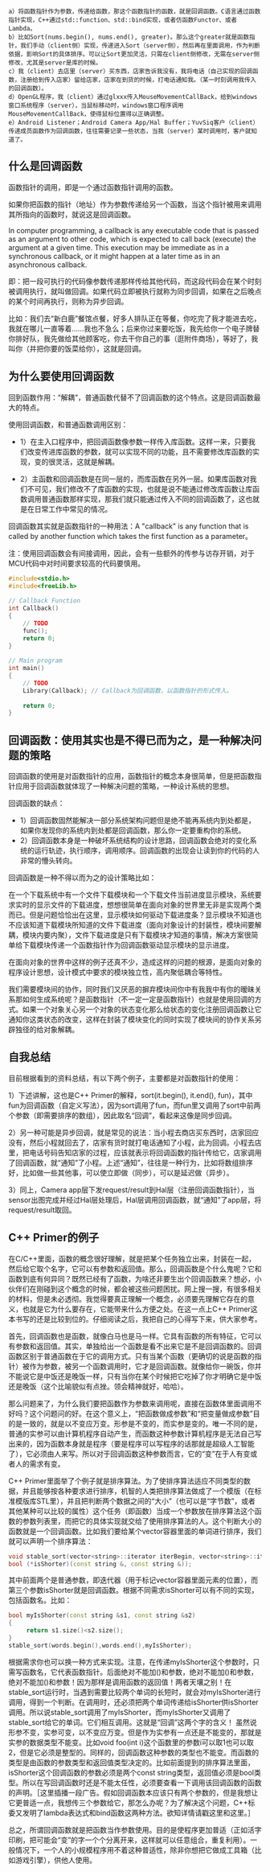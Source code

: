 ```
a）将函数指针作为参数，传递给函数，那这个函数指针的函数，就是回调函数。C语言通过函数指针实现，C++通过std::function、std::bind实现，或者仿函数Functor、或者Lambda。
b）比如Sort(nums.begin(), nums.end(), greater)。那么这个greater就是函数指针，我们手动（client侧）实现，传递进入Sort（server侧），然后再在里面调用，作为判断依据，影响Sort的具体排序。可以让Sort更加灵活，只需在client侧修改，无需在server侧修改，尤其是server是库的时候。
c）我（client）去店里（server）买东西，店家告诉我没有，我将电话（自己实现的回调函数，注册给到传入店家）留给店家，店家在到货的时候，打电话通知我。（某一时刻调用我传入的回调函数）。
d）OpenGL程序，我（client）通过glxxx传入MouseMovementCallBack，给到windows窗口系统程序（server），当鼠标移动时，windows窗口程序调用MouseMovementCallBack，使得鼠标位置得以正确调整。
e）Android Listener；Android Camera App/Hal Buffer；YuvSiq客户（client）传递成员函数作为回调函数，往往需要记录一些状态，当我（server）某时调用时，客户就知道了。
```

## 什么是回调函数

函数指针的调用，即是一个通过函数指针调用的函数。

如果你把函数的指针（地址）作为参数传递给另一个函数，当这个指针被用来调用其所指向的函数时，就说这是回调函数。

In computer programming, a callback is any executable code that is passed as an argument to other code, which is expected to call back (execute) the argument at a given time. This execution may be immediate as in a synchronous callback, or it might happen at a later time as in an asynchronous callback.

即：把一段可执行的代码像参数传递那样传给其他代码，而这段代码会在某个时刻被调用执行，就叫做回调。如果代码立即被执行就称为同步回调，如果在之后晚点的某个时间再执行，则称为异步回调。

比如：我们去“新白鹿”餐馆点餐，好多人排队正在等餐，你吃完了我才能进去吃，我就在哪儿一直等着......我也不急么；后来你过来要吃饭，我先给你一个电子牌替你排好队，我先做给其他顾客吃，你去干你自己的事（逛附件商场），等好了，我叫你（并把你要的饭菜给你），这就是回调。

## 为什么要使用回调函数

回到函数作用：“解耦”，普通函数代替不了回调函数的这个特点。这是回调函数最大的特点。

使用回调函数，和普通函数调用区别：

- 1）在主入口程序中，把回调函数像参数一样传入库函数。这样一来，只要我们改变传进库函数的参数，就可以实现不同的功能，且不需要修改库函数的实现，变的很灵活，这就是解耦。

- 2）主函数和回调函数是在同一层的，而库函数在另外一层。如果库函数对我们不可见，我们修改不了库函数的实现，也就是说不能通过修改库函数让库函数调用普通函数那样实现，那我们就只能通过传入不同的回调函数了，这也就是在日常工作中常见的情况。

回调函数其实就是函数指针的一种用法：A "callback" is any function that is called by another function which takes the first function as a parameter。

注：使用回调函数会有间接调用，因此，会有一些额外的传参与访存开销，对于MCU代码中对时间要求较高的代码要慎用。

```cpp
#include<stdio.h>
#include<freeLib.h> 
 
// Callback Function
int Callback()
{
    // TODO
    func();
    return 0;
}
 
// Main program
int main()
{
    // TODO
    Library(Callback); // Callback为回调函数，以函数指针的形式传入。
 
    return 0;
}
```

## 回调函数：使用其实也是不得已而为之，是一种解决问题的策略

回调函数的使用是对函数指针的应用，函数指针的概念本身很简单，但是把函数指针应用于回调函数就体现了一种解决问题的策略，一种设计系统的思想。

回调函数的缺点：

- 1）回调函数固然能解决一部分系统架构问题但是绝不能再系统内到处都是，如果你发现你的系统内到处都是回调函数，那么你一定要重构你的系统。
- 2）回调函数本身是一种破坏系统结构的设计思路，回调函数会绝对的变化系统的运行轨迹，执行顺序，调用顺序。回调函数的出现会让读到你的代码的人非常的懵头转向。

回调函数是一种不得以而为之的设计策略比如：

在一个下载系统中有一个文件下载模块和一个下载文件当前进度显示模块，系统要求实时的显示文件的下载进度，想想很简单在面向对象的世界里无非是实现两个类而已。但是问题恰恰出在这里，显示模块如何驱动下载进度条？显示模块不知道也不应该知道下载模块所知道的文件下载进度（面向对象设计的封装性，模块间要解耦，模块内要内聚），文件下载进度是只有下载模块才知道的事情，解决方案很简单给下载模块传递一个函数指针作为回调函数驱动显示模块的显示进度。

在面向对象的世界中这样的例子还真不少，造成这样的问题的根源，是面向对象的程序设计思想，设计模式中要求的模块独立性，高内聚低耦合等特性。

我们需要模块间的协作，同时我们又厌恶的摒弃模块间你中有我我中有你的暧昧关系那如何生成系统呢？是函数指针（不一定一定是函数指针）也就是使用回调的方式。如果一个对象关心另一个对象的状态变化那么给状态的变化注册回调函数让它通知你这类状态的改变，这样在封装了模块变化的同时实现了模块间的协作关系另辟独径的给对象解耦。

## 自我总结

目前根据看到的资料总结，有以下两个例子，主要都是对函数指针的使用：

1）下述讲解，这也是C++ Primer的解释，sort(it.begin(), it.end(), fun)，其中fun为回调函数（自定义写法），因为sort调用了fun，而fun里又调用了sort中前两个参数（即需要排序的数组），因此取名“回调”，看起来这像是同步回调。

2）另一种可能是异步回调，就是常见的说法：当小程去商店买东西时，店家回应没有，然后小程就回去了，店家有货时就打电话通知了小程，此为回调。小程去店里，把电话号码告知店家的过程，应该就表示将回调函数的指针传给它，店家调用了回调函数，就“通知”了小程。上述“通知”，往往是一种行为，比如将数组排序好，比如做一些其他事，可以使立即做（同步），可以是延迟做（异步）。

3）同上，Camera app层下发request/result到Hal层（注册回调函数指针），当sensor出图完成并经过Hal层处理后，Hal层调用回调函数，就“通知”了app层，将request/result取回。

## C++ Primer的例子

在C/C++里面，函数的概念很好理解，就是把某个任务独立出来，封装在一起，然后给它取个名字，它可以有参数和返回值。那么，回调函数是个什么鬼呢？它和函数到底有何异同？既然已经有了函数，为啥还非要生出个回调函数来？想必，小伙伴们在刚碰到这个概念的时候，都会被这些问题困扰。网上搜一搜，有很多相关的材料，但是未必透彻。我觉得要真正理解一个概念，必须要先理解它存在的意义，也就是它为什么要存在，它能带来什么方便之处。在这一点上C++ Primer这本书写的还是比较到位的。仔细阅读之后，我把自己的心得写下来，供大家参考。


首先，回调函数也是函数，就像白马也是马一样。它具有函数的所有特征，它可以有参数和返回值。其实，单独给出一个函数是看不出来它是不是回调函数的。回调函数区别于普通函数在于它的调用方式。只有当某个函数（更确切的说是函数的指针）被作为参数，被另一个函数调用时，它才是回调函数。就像给你一碗饭，你并不能说它是中饭还是晚饭一样，只有当你在某个时候把它吃掉了你才明确它是中饭还是晚饭（这个比喻貌似有点挫。领会精神就好，哈哈）。

那么问题来了，为什么我们要把函数作为参数来调用呢，直接在函数体里面调用不好吗？这个问题问的好。在这个意义上，“把函数做成参数”和“把变量做成参数”目的是一致的，就是以不变应万变。形参是不变的，而实参是变的。唯一不同的是，普通的实参可以由计算机程序自动产生，而函数这种参数计算机程序是无法自己写出来的，因为函数本身就是程序（要是程序可以写程序的话那就是超级人工智能了），它必须由人来写。所以对于回调函数这种参数而言，它的“变”在于人有变或者人的需求有变。

C++ Primer里面举了个例子就是排序算法。为了使排序算法适应不同类型的数据，并且能够按各种要求进行排序，机智的人类把排序算法做成了一个模版（在标准模版库STL里），并且把判断两个数据之间的“大小”（也可以是“字节数”，或者其他某种可以比较的属性）这个任务（即函数）当成一个参数放在排序算法这个函数的参数列表里，而把它的具体实现就交给了使用排序算法的人。这个判断大小的函数就是一个回调函数。比如我们要给某个vector容器里面的单词进行排序，我们就可以声明一个排序算法：

```cpp
void stable_sort(vector<string>::iterator iterBegin, vector<string>::iterator iterEnd, 
bool (*isShorter)(const string &, const string &));
```

其中前面两个是普通参数，即迭代器（用于标记vector容器里面元素的位置），而第三个参数isShorter就是回调函数。根据不同需求isShorter可以有不同的实现，包括函数名。比如：

```cpp
bool myIsShorter(const string &s1, const string &s2)
{    
     return s1.size()<s2.size();
}
stable_sort(words.begin(),words.end(),myIsShorter);
```

根据需求你也可以换一种方式来实现。注意，在传递myIsShorter这个参数时，只需写函数名，它代表函数指针。后面绝对不能加()和参数，绝对不能加()和参数，绝对不能加()和参数！因为那样是调用函数的返回值！两者天壤之别！在stable_sort运行时，当遇到需要比较两个单词的长短时，就会对myIsShorter进行调用，得到一个判断。在调用时，还必须把两个单词传递给isShorter供isShorter调用。所以说stable_sort调用了myIsShorter，而myIsShorter又调用了stable_sort给它的单词。它们相互调用。这就是“回调”这两个字的含义！
虽然说形参不变，实参可变，以不变应万变。但是作为实参有一点还是不能变的，那就是实参的数据类型不能变。比如void foo(int i)这个函数里的参数i可以取1也可以取2，但是它必须是整型的。同样的，回调函数这种参数的类型也不能变。而函数的类型是由函数的参数类型和返回值类型决定的。比如前面提到的排序算法里面，isShorter这个回调函数的参数必须是两个const string类型，返回值必须是bool类型。所以在写回调函数时还是不能太任性，必须要查看一下调用该回调函数的函数的声明。［这里插播一段广告。假如回调函数本应该只有两个参数的，但是我想让它更普适一点，我想传三个参数给它，那怎么办呢？为了解决这个问题，C++标委又发明了lambda表达式和bind函数这两种方法。欲知详情请戳这里和这里。］

总之，所谓回调函数就是把函数当作参数使用。目的是使程序更加普适（正如活字印刷，把可能会“变”的字一个个分离开来，这样就可以任意组合，重复利用）。一般情况下，一个人的小规模程序用不着这种普适性，除非你想把它做成工具箱（比如游戏引擎），供他人使用。